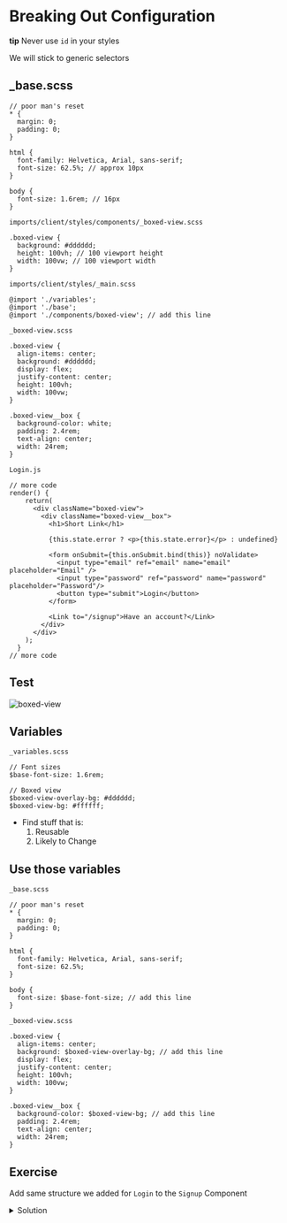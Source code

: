 # Breaking Out Configuration
**tip** Never use `id` in your styles

We will stick to generic selectors

## _base.scss
```
// poor man's reset
* {
  margin: 0;
  padding: 0;
}

html {
  font-family: Helvetica, Arial, sans-serif;
  font-size: 62.5%; // approx 10px
}

body {
  font-size: 1.6rem; // 16px
}
```

`imports/client/styles/components/_boxed-view.scss`

```
.boxed-view {
  background: #dddddd;
  height: 100vh; // 100 viewport height
  width: 100vw; // 100 viewport width
}
```

`imports/client/styles/_main.scss`

```
@import './variables';
@import './base';
@import './components/boxed-view'; // add this line
```

`_boxed-view.scss`

```
.boxed-view {
  align-items: center;
  background: #dddddd;
  display: flex;
  justify-content: center;
  height: 100vh;
  width: 100vw;
}

.boxed-view__box {
  background-color: white;
  padding: 2.4rem;
  text-align: center;
  width: 24rem;
}
```

`Login.js`

```
// more code
render() {
    return(
      <div className="boxed-view">
        <div className="boxed-view__box">
          <h1>Short Link</h1>

          {this.state.error ? <p>{this.state.error}</p> : undefined}

          <form onSubmit={this.onSubmit.bind(this)} noValidate>
            <input type="email" ref="email" name="email" placeholder="Email" />
            <input type="password" ref="password" name="password" placeholder="Password"/>
            <button type="submit">Login</button>
          </form>

          <Link to="/signup">Have an account?</Link>
        </div>
      </div>
    );
  }
// more code
```

## Test
![boxed-view](https://i.imgur.com/eNLRoLz.png)

## Variables
`_variables.scss`

```
// Font sizes
$base-font-size: 1.6rem;

// Boxed view
$boxed-view-overlay-bg: #dddddd;
$boxed-view-bg: #ffffff;
```

* Find stuff that is:
    1. Reusable
    2. Likely to Change

## Use those variables
`_base.scss`

```
// poor man's reset
* {
  margin: 0;
  padding: 0;
}

html {
  font-family: Helvetica, Arial, sans-serif;
  font-size: 62.5%;
}

body {
  font-size: $base-font-size; // add this line
}
```

`_boxed-view.scss`

```
.boxed-view {
  align-items: center;
  background: $boxed-view-overlay-bg; // add this line
  display: flex;
  justify-content: center;
  height: 100vh;
  width: 100vw;
}

.boxed-view__box {
  background-color: $boxed-view-bg; // add this line
  padding: 2.4rem;
  text-align: center;
  width: 24rem;
}
```

## Exercise
Add same structure we added for `Login` to the `Signup` Component

<details>
  <summary>Solution</summary>
`Signup`

```
render() {
    return(
      <div className="boxed-view">
        <div className="boxed-view__box">
          <h1>Signup</h1>
          {this.state.error ? <p>{this.state.error}</p> : undefined}

          <form onSubmit={this.onSubmit.bind(this)} noValidate>
            <input type="email" ref="email" name="email" placeholder="Email" />
            <input type="password" ref="password" name="password" placeholder="Password"/>
            <button type="submit">Create Account</button>
          </form>
          <Link to="/">Already have an account?</Link>
        </div>
      </div>
    );
  }
};
```
</details>
